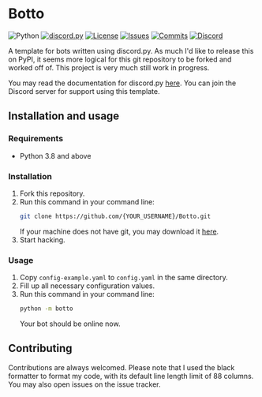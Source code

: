 Botto
=====

![Python][python-shield]
[![discord.py][discordpy-shield]][discordpy-url]
[![License][license-shield]][license-url]
[![Issues][issues-shield]][issues-url]
[![Commits][commits-shield]][commits-url]
[![Discord][discord-shield]][discord-url]

[python-shield]: https://img.shields.io/badge/python-3.8-blue.svg
[discordpy-shield]: https://img.shields.io/badge/discord.py-1.2.5-g
[discordpy-url]: https://github.com/Rapptz/discord.py/tree/v1.2.5
[license-shield]: https://img.shields.io/github/license/MusicOnline/Botto
[license-url]: https://github.com/MusicOnline/Botto/blob/master/LICENSE
[issues-shield]: https://img.shields.io/github/issues/MusicOnline/Botto
[issues-url]: https://github.com/MusicOnline/Botto/issues
[commits-shield]: https://img.shields.io/github/commit-activity/m/MusicOnline/Botto
[commits-url]: https://github.com/MusicOnline/Botto/commits
[discord-shield]: https://img.shields.io/discord/470114854762577920?color=%237289DA&label=chat%2Fsupport&logo=discord&logoColor=white
[discord-url]: https://discord.gg/wp7Wxzs

A template for bots written using discord.py.
As much I'd like to release this on PyPI, it seems more logical for this git repository to be forked and worked off of.
This project is very much still work in progress.

You may read the documentation for discord.py [here](https://discordpy.readthedocs.io/en/latest/index.html).
You can join the Discord server for support using this template.

## Installation and usage

### Requirements

- Python 3.8 and above

### Installation

1. Fork this repository.
2. Run this command in your command line:
   ```bash
   git clone https://github.com/{YOUR_USERNAME}/Botto.git
   ```
   If your machine does not have git, you may download it [here](https://git-scm.com/download/win).
3. Start hacking.


### Usage

1. Copy `config-example.yaml` to `config.yaml` in the same directory.
2. Fill up all necessary configuration values.
3. Run this command in your command line:
   ```bash
   python -m botto
   ```
   Your bot should be online now.

## Contributing

Contributions are always welcomed.
Please note that I used the black formatter to format my code, with its default line length limit of 88 columns. You may also open issues on the issue tracker.
